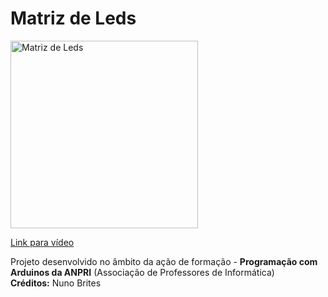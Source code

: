 # Matriz de Leds

<a href="https://youtu.be/MfoyQt21GnI">
<img width="300" src="https://img.youtube.com/vi/MfoyQt21GnI/0.jpg" alt="Matriz de Leds"/>
  <p>Link para vídeo</p>
</a>
<p>
  Projeto desenvolvido no âmbito da ação de formação - <b>Programação com Arduinos da ANPRI</b> (Associação de Professores de Informática)<br>
  <b>Créditos:</b> Nuno Brites
</p>

